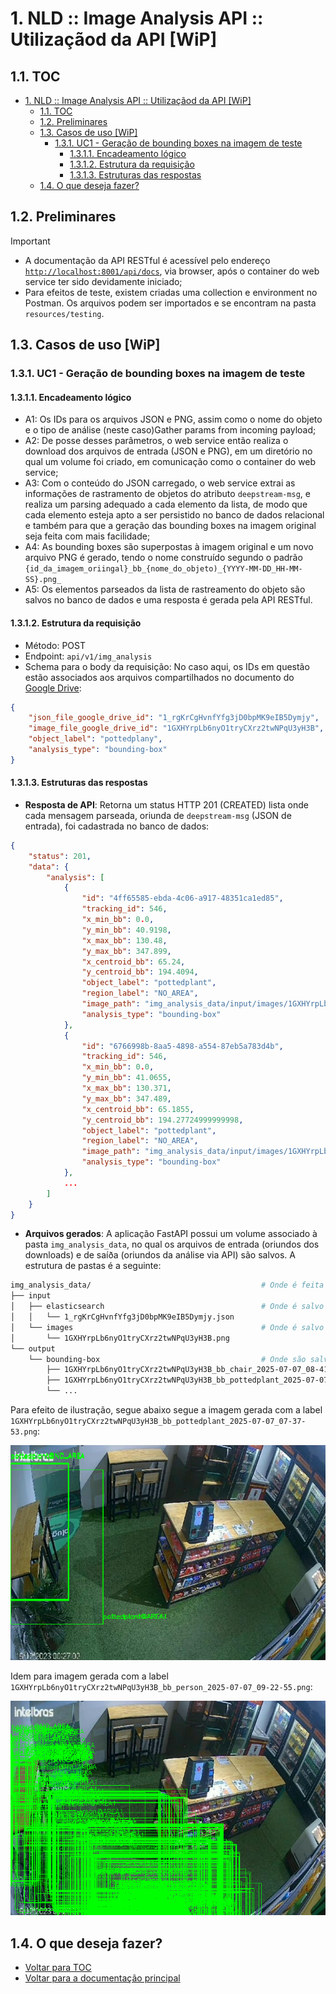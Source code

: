 # 1. NLD :: Image Analysis API :: Utilizaçãod da API [WiP]

## 1.1. TOC

- [1. NLD :: Image Analysis API :: Utilizaçãod da API \[WiP\]](#1-nld--image-analysis-api--utilizaçãod-da-api-wip)
  - [1.1. TOC](#11-toc)
  - [1.2. Preliminares](#12-preliminares)
  - [1.3. Casos de uso \[WiP\]](#13-casos-de-uso-wip)
    - [1.3.1. UC1 - Geração de bounding boxes na imagem de teste](#131-uc1---geração-de-bounding-boxes-na-imagem-de-teste)
      - [1.3.1.1. Encadeamento lógico](#1311-encadeamento-lógico)
      - [1.3.1.2. Estrutura da requisição](#1312-estrutura-da-requisição)
      - [1.3.1.3. Estruturas das respostas](#1313-estruturas-das-respostas)
  - [1.4. O que deseja fazer?](#14-o-que-deseja-fazer)

## 1.2. Preliminares

> [!IMPORTANT]
> - A documentação da API RESTful é acessível pelo endereço [`http://localhost:8001/api/docs`](`http://localhost:8001/api/docs`), via browser, após o container do web service ter sido devidamente iniciado;
> - Para efeitos de teste, existem criadas uma collection e environment no Postman. Os arquivos podem ser importados e se encontram na pasta `resources/testing`.

## 1.3. Casos de uso [WiP]

### 1.3.1. UC1 - Geração de bounding boxes na imagem de teste

#### 1.3.1.1. Encadeamento lógico

- A1: Os IDs para os arquivos JSON e PNG, assim como o nome do objeto e o tipo de análise (neste caso)Gather params from incoming payload;
- A2: De posse desses parâmetros, o web service então realiza o download dos arquivos de entrada (JSON e PNG), em um diretório no qual um volume foi criado, em comunicação como o container do web service;
- A3: Com o conteúdo do JSON carregado, o web service extrai as informações de rastramento de objetos do atributo `deepstream-msg`, e realiza um parsing adequado a cada elemento da lista, de modo que cada elemento esteja apto a ser persistido no banco de dados relacional e também para que a geração das bounding boxes na imagem original seja feita com mais facilidade;
- A4: As bounding boxes são superpostas à imagem original e um novo arquivo PNG é gerado, tendo o nome construído segundo o padrão `{id_da_imagem_oriingal}_bb_{nome_do_objeto)_{YYYY-MM-DD_HH-MM-SS}.png_`
- A5: Os elementos parseados da lista de rastreamento do objeto são salvos no banco de dados e uma resposta é gerada pela API RESTful.

#### 1.3.1.2. Estrutura da requisição
- Método: POST
- Endpoint: `api/v1/img_analysis`
- Schema para o body da requisição: No caso aqui, os IDs em questão estão associados aos arquivos compartilhados no documento do [Google Drive](https://docs.google.com/document/d/1vlUl3kT_IvQnEPcc83xS4viUIi7edclA55qUXOlFD3g/edit?tab=t.0):

```json
{
    "json_file_google_drive_id": "1_rgKrCgHvnfYfg3jD0bpMK9eIB5Dymjy",
    "image_file_google_drive_id": "1GXHYrpLb6nyO1tryCXrz2twNPqU3yH3B",
    "object_label": "pottedplany",
    "analysis_type": "bounding-box"
}
```

#### 1.3.1.3. Estruturas das respostas

- **Resposta de API**: Retorna um status HTTP 201 (CREATED) lista onde cada mensagem parseada, oriunda de `deepstream-msg` (JSON de entrada), foi cadastrada no banco de dados:
```json
{
    "status": 201,
    "data": {
        "analysis": [
            {
                "id": "4ff65585-ebda-4c06-a917-48351ca1ed85",
                "tracking_id": 546,
                "x_min_bb": 0.0,
                "y_min_bb": 40.9198,
                "x_max_bb": 130.48,
                "y_max_bb": 347.899,
                "x_centroid_bb": 65.24,
                "y_centroid_bb": 194.4094,
                "object_label": "pottedplant",
                "region_label": "NO_AREA",
                "image_path": "img_analysis_data/input/images/1GXHYrpLb6nyO1tryCXrz2twNPqU3yH3B.png",
                "analysis_type": "bounding-box"
            },
            {
                "id": "6766998b-8aa5-4898-a554-87eb5a783d4b",
                "tracking_id": 546,
                "x_min_bb": 0.0,
                "y_min_bb": 41.0655,
                "x_max_bb": 130.371,
                "y_max_bb": 347.489,
                "x_centroid_bb": 65.1855,
                "y_centroid_bb": 194.27724999999998,
                "object_label": "pottedplant",
                "region_label": "NO_AREA",
                "image_path": "img_analysis_data/input/images/1GXHYrpLb6nyO1tryCXrz2twNPqU3yH3B.png",
                "analysis_type": "bounding-box"
            },
            ...        
        ]
    }
}
```
- **Arquivos gerados**: A aplicação FastAPI possui um volume associado à pasta `img_analysis_data`, no qual os arquivos de entrada (oriundos dos downloads) e de saíða (oriundos da análise via API) são salvos. A estrutura de pastas é a seguinte:
```bash
img_analysis_data/                                      # Onde é feita o bind com o volume. Deve ser criado manualmente
├── input
│   ├── elasticsearch                                   # Onde é salvo o JSON. Criado automaticamente
│   │   └── 1_rgKrCgHvnfYfg3jD0bpMK9eIB5Dymjy.json
│   └── images                                          # Onde é salvo o PNG. Criado automaticamente
│       └── 1GXHYrpLb6nyO1tryCXrz2twNPqU3yH3B.png
└── output
    └── bounding-box                                    # Onde são salvos os PNGs com bounding boxes Criado automaticamente
        ├── 1GXHYrpLb6nyO1tryCXrz2twNPqU3yH3B_bb_chair_2025-07-07_08-41-42.png              # Objeto "chair"
        ├── 1GXHYrpLb6nyO1tryCXrz2twNPqU3yH3B_bb_pottedplant_2025-07-07_07-37-53.png        # Objeto "pottedplant"
        └── ...
```

Para efeito de ilustração, segue abaixo segue a imagem gerada com a label `1GXHYrpLb6nyO1tryCXrz2twNPqU3yH3B_bb_pottedplant_2025-07-07_07-37-53.png`:


![exemplo-bb-pottedplant](./resources/docs/images/1GXHYrpLb6nyO1tryCXrz2twNPqU3yH3B_bb_pottedplant_2025-07-07_07-37-53.png)


Idem para imagem gerada com a label `1GXHYrpLb6nyO1tryCXrz2twNPqU3yH3B_bb_person_2025-07-07_09-22-55.png`:


![exemplo-bb-person](./resources/docs/images/1GXHYrpLb6nyO1tryCXrz2twNPqU3yH3B_bb_person_2025-07-07_09-22-55.png)


## 1.4. O que deseja fazer?

- [Voltar para TOC](#11-toc)
- [Voltar para a documentação principal](./README.md)
